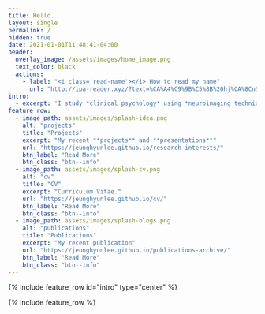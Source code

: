 ```yaml
---
title: Hello. 
layout: single
permalink: /
hidden: true
date: 2021-01-01T11:48:41-04:00
header:
  overlay_image: /assets/images/home_image.png
  text_color: black
  actions:
    - label: "<i class='read-name'></i> How to read my name"
      url: "http://ipa-reader.xyz/?text=%CA%A4%C9%9B%C5%8B%20hj%CA%8Cn&voice=Nicole"
intro:
  - excerpt: 'I study *clinical psychology* using *neuroimaging techniques* and *computational modeling*.' 
feature_row:
  - image_path: assets/images/splash-idea.png
    alt: "projects"
    title: "Projects"
    excerpt: "My recent **projects** and **presentations**"
    url: "https://jeunghyunlee.github.io/research-interests/"
    btn_label: "Read More"
    btn_class: "btn--info"
  - image_path: assets/images/splash-cv.png
    alt: "cv"
    title: "CV"
    excerpt: "Curriculum Vitae."
    url: "https://jeunghyunlee.github.io/cv/"
    btn_label: "Read More"
    btn_class: "btn--info"
  - image_path: assets/images/splash-blogs.png
    alt: "publications"
    title: "Publications"
    excerpt: "My recent publication"
    url: "https://jeunghyunlee.github.io/publications-archive/"
    btn_label: "Read More"
    btn_class: "btn--info"
---
```


{% include feature_row id="intro" type="center" %}

{% include feature_row %}

